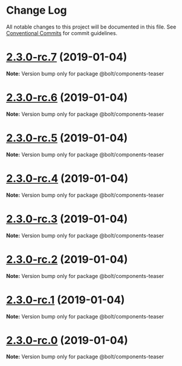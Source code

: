 # Change Log

All notable changes to this project will be documented in this file.
See [Conventional Commits](https://conventionalcommits.org) for commit guidelines.

# [2.3.0-rc.7](https://github.com/bolt-design-system/bolt/tree/master/packages/components/bolt-teaser/compare/v2.3.0-rc.6...v2.3.0-rc.7) (2019-01-04)

**Note:** Version bump only for package @bolt/components-teaser





# [2.3.0-rc.6](https://github.com/bolt-design-system/bolt/tree/master/packages/components/bolt-teaser/compare/v2.3.0-rc.5...v2.3.0-rc.6) (2019-01-04)

**Note:** Version bump only for package @bolt/components-teaser





# [2.3.0-rc.5](https://github.com/bolt-design-system/bolt/tree/master/packages/components/bolt-teaser/compare/v2.3.0-rc.4...v2.3.0-rc.5) (2019-01-04)

**Note:** Version bump only for package @bolt/components-teaser





# [2.3.0-rc.4](https://github.com/bolt-design-system/bolt/tree/master/packages/components/bolt-teaser/compare/v2.3.0-rc.3...v2.3.0-rc.4) (2019-01-04)

**Note:** Version bump only for package @bolt/components-teaser





# [2.3.0-rc.3](https://github.com/bolt-design-system/bolt/tree/master/packages/components/bolt-teaser/compare/v2.3.0-rc.2...v2.3.0-rc.3) (2019-01-04)

**Note:** Version bump only for package @bolt/components-teaser





# [2.3.0-rc.2](https://github.com/bolt-design-system/bolt/tree/master/packages/components/bolt-teaser/compare/v2.3.0-rc.1...v2.3.0-rc.2) (2019-01-04)

**Note:** Version bump only for package @bolt/components-teaser





# [2.3.0-rc.1](https://github.com/bolt-design-system/bolt/tree/master/packages/components/bolt-teaser/compare/vv2.3.0-rc.0...v2.3.0-rc.1) (2019-01-04)

**Note:** Version bump only for package @bolt/components-teaser





# [2.3.0-rc.0](https://github.com/bolt-design-system/bolt/tree/master/packages/components/bolt-teaser/compare/v2.2.1...v2.3.0-rc.0) (2019-01-04)

**Note:** Version bump only for package @bolt/components-teaser
